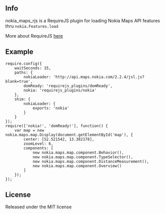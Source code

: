 ## Info

nokia_maps_rjs is a RequireJS plugin for loading Nokia Maps API features thru `nokia.Features.load`

More about RequireJS [here](http://requirejs.org)

## Example

    require.config({
        waitSeconds: 15,
        paths: {
            nokiaLoader: 'http://api.maps.nokia.com/2.2.4/jsl.js?blank=true',
            domReady: 'requirejs_plugins/domReady',
            nokia: 'requirejs_plugins/nokia'
        },
        shim: {
            nokiaLoader: {
                exports: 'nokia'
            }
        }
    });
    require(['nokia!', 'domReady!'], function() {
        var map = new nokia.maps.map.Display(document.getElementById('map'), {
            center: [52.521542, 13.382178],
            zoomLevel: 6,
            components: [
                new nokia.maps.map.component.Behavior(),
                new nokia.maps.map.component.TypeSelector(),
                new nokia.maps.map.component.DistanceMeasurement(),
                new nokia.maps.map.component.Overview()
            ]
        });
    });


## License

Released under the MIT license